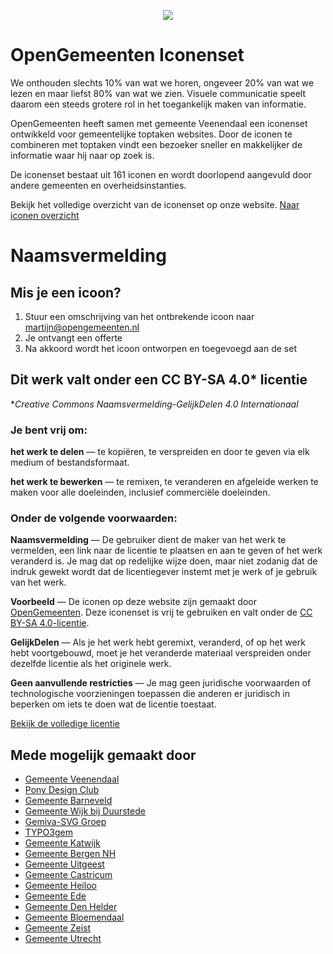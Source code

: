 <p align="center"><img src="https://www.opengemeenten.nl/fileadmin/afbeeldingen/iconenset.png"></p>

# OpenGemeenten Iconenset

We onthouden slechts 10% van wat we horen, ongeveer 20% van wat we lezen en maar liefst 80% van wat we zien. Visuele communicatie speelt daarom een steeds grotere rol in het toegankelijk maken van informatie.

OpenGemeenten heeft samen met gemeente Veenendaal een iconenset ontwikkeld voor gemeentelijke toptaken websites. Door de iconen te combineren met toptaken vindt een bezoeker sneller en makkelijker de informatie waar hij naar op zoek is.

De iconenset bestaat uit 161 iconen en wordt doorlopend aangevuld door andere gemeenten en overheidsinstanties.

Bekijk het volledige overzicht van de iconenset op onze website.
[Naar iconen overzicht](https://www.opengemeenten.nl/iconen/overzicht.html)

# Naamsvermelding



## Mis je een icoon?

1. Stuur een omschrijving van het ontbrekende icoon naar [martijn@opengemeenten.nl](mailto:martijn@opengemeenten.nl)
2. Je ontvangt een offerte
3. Na akkoord wordt het icoon ontworpen en toegevoegd aan de set

## Dit werk valt onder een CC BY-SA 4.0* licentie

**Creative Commons Naamsvermelding-GelijkDelen 4.0 Internationaal*

### Je bent vrij om:

**het werk te delen** — te kopiëren, te verspreiden en door te geven via elk medium of bestandsformaat.

**het werk te bewerken** — te remixen, te veranderen en afgeleide werken te maken voor alle doeleinden, inclusief commerciële doeleinden.

### Onder de volgende voorwaarden:

**Naamsvermelding** — De gebruiker dient de maker van het werk te vermelden, een link naar de licentie te plaatsen en aan te geven of het werk veranderd is. Je mag dat op redelijke wijze doen, maar niet zodanig dat de indruk gewekt wordt dat de licentiegever instemt met je werk of je gebruik van het werk.

**Voorbeeld** — De iconen op deze website zijn gemaakt door [OpenGemeenten](https://www.opengemeenten.nl/). Deze iconenset is vrij te gebruiken en valt onder de [CC BY-SA 4.0-licentie](https://creativecommons.org/licenses/by-sa/4.0/deed.nl).

**GelijkDelen** — Als je het werk hebt geremixt, veranderd, of op het werk hebt voortgebouwd, moet je het veranderde materiaal verspreiden onder dezelfde licentie als het originele werk.

**Geen aanvullende restricties** — Je mag geen juridische voorwaarden of technologische voorzieningen toepassen die anderen er juridisch in beperken om iets te doen wat de licentie toestaat.


[Bekijk de volledige licentie](https://creativecommons.org/licenses/by-sa/4.0/deed.nl)

## Mede mogelijk gemaakt door

- [Gemeente Veenendaal](https://www.veenendaal.nl/)
- [Pony Design Club](https://www.ponydesignclub.nl/)
- [Gemeente Barneveld](https://www.barneveld.nl/)
- [Gemeente Wijk bij Duurstede](https://www.wijkbijduurstede.nl/)
- [Gemiva-SVG Groep](https://www.gemiva-svg.nl/)
- [TYPO3gem](https://www.typo3gem.nl/)
- [Gemeente Katwijk](https://www.katwijk.nl/)
- [Gemeente Bergen NH](https://www.bergen-nh.nl/)
- [Gemeente Uitgeest](https://www.uitgeest.nl/)
- [Gemeente Castricum](https://www.castricum.nl/)
- [Gemeente Heiloo](https://www.heiloo.nl/)
- [Gemeente Ede](https://www.ede.nl/)
- [Gemeente Den Helder](https://www.denhelder.nl/)
- [Gemeente Bloemendaal](https://www.bloemendaal.nl/)
- [Gemeente Zeist](https://www.zeist.nl/)
- [Gemeente Utrecht](https://www.utrecht.nl/)
